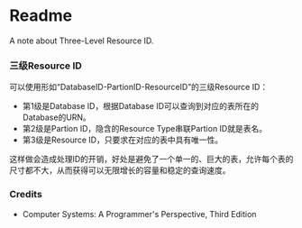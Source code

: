 # Readme
A note about Three-Level Resource ID.

### 三级Resource ID

可以使用形如“DatabaseID-PartionID-ResourceID”的三级Resource ID：
- 第1级是Database ID，根据Database ID可以查询到对应的表所在的Database的URN。
- 第2级是Partion ID，隐含的Resource Type串联Partion ID就是表名。
- 第3级是Resource ID，只要求在对应的表中具有唯一性。

这样做会造成处理ID的开销，好处是避免了一个单一的、巨大的表，允许每个表的尺寸都不大，从而获得可以无限增长的容量和稳定的查询速度。

### Credits
- Computer Systems: A Programmer's Perspective, Third Edition
